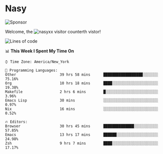 # Nasy

<!--
<p align="center">
<img height="200" src="https://github-readme-stats.vercel.app/api?username=nasyxx&count_private=true&show_icons=true&theme=dracula&include_all_commits=true"/>
<img height="200" src="https://github-readme-stats.vercel.app/api/top-langs/?username=nasyxx&theme=dracula&hide=html,jupyter+notebook&count_private=true&show_icons=true"/>
</p>

  
----------------
-->

![Sponsor](https://img.shields.io/static/v1.svg?label=Sponsor&message=%E2%9D%A4&logo=GitHub&style=flat&color=pink)
 
Welcome, the ![nasyxx visitor counter](https://count.getloli.com/get/@nasyxx?theme=rule34)th vistor!
 
<!--START_SECTION:waka-->
![Lines of code](https://img.shields.io/badge/From%20Hello%20World%20I%27ve%20Written-5.4%20million%20lines%20of%20code-blue)

📊 **This Week I Spent My Time On** 

```text
⌚︎ Time Zone: America/New_York

💬 Programming Languages: 
Other                    39 hrs 58 mins      ██████████████████░░░░░░░   75.16% 
Org                      10 hrs 18 mins      ████░░░░░░░░░░░░░░░░░░░░░   19.38% 
Makefile                 2 hrs 6 mins        █░░░░░░░░░░░░░░░░░░░░░░░░   3.96% 
Emacs Lisp               30 mins             ░░░░░░░░░░░░░░░░░░░░░░░░░   0.97% 
Nix                      16 mins             ░░░░░░░░░░░░░░░░░░░░░░░░░   0.52%

🔥 Editors: 
Browser                  30 hrs 45 mins      ██████████████░░░░░░░░░░░   57.85% 
Emacs                    13 hrs 17 mins      ██████░░░░░░░░░░░░░░░░░░░   24.98% 
Zsh                      9 hrs 7 mins        ████░░░░░░░░░░░░░░░░░░░░░   17.17%

```


<!--END_SECTION:waka-->

<!-- ![visitors](https://visitor-badge.laobi.icu/badge?page_id=nasyxx.nasyxx) -->
